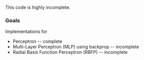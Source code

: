 This code is highly incomplete.

### Goals
Implementations for

* Perceptron -- complete
* Multi-Layer Perceptron (MLP) using backprop -- incomplete
* Radial Basis Function Perceptron (RBFP) -- incomplete